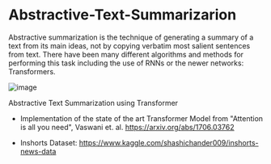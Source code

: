# Abstractive-Text-Summarizarion
Abstractive summarization is the technique of generating a summary of a text from its main ideas, not by copying verbatim most salient sentences from text. There have been many different algorithms and methods for performing this task including the use of RNNs or the newer networks: Transformers.

![image](https://user-images.githubusercontent.com/52791819/173763883-42e33d04-10c9-42ac-864c-4072e4330a09.png)

Abstractive Text Summarization using Transformer

- Implementation of the state of the art Transformer Model from "Attention is all you need", Vaswani et. al. https://arxiv.org/abs/1706.03762

- Inshorts Dataset: https://www.kaggle.com/shashichander009/inshorts-news-data
